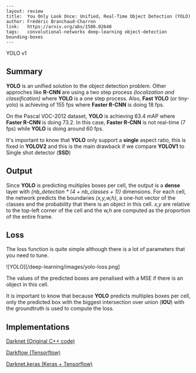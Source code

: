 

```
---
layout: review
title:  You Only Look Once: Unified, Real-Time Object Detection (YOLO)
author: Frédéric Branchaud-Charron
link:   https://arxiv.org/abs/1506.02640
tags:   convolutional-networks deep-learning object-detection bounding-boxes
---
```

YOLO v1

## Summary

**YOLO** is an unified solution to the object detection problem. Other approches like **R-CNN** are using a two step process *(localization and classification)* where **YOLO** is a one step process. Also, **Fast YOLO** (or tiny-yolo) is achieving of 155 fps where **Faster R-CNN** is doing 18 fps.

On the Pascal VOC-2012 dataset, **YOLO** is achieving 63.4 mAP where **Faster R-CNN** is doing 73.2. In this case, **Faster R-CNN** is not real-time (7 fps) while **YOLO** is doing around 60 fps.

It's important to know that **YOLO** only support a **single** aspect ratio, this is fixed in **YOLOV2** and this is the main drawback if we compare **YOLOV1** to Single shot detector (**SSD**)

## Output

Since **YOLO** is predicting multiples boxes per cell, the output is a **dense** layer with *{nb_detection * (4 + nb_classes + 1)}* dimensions. For each cell, the network predicts the boundaries *(x,y,w,h)*, a one-hot vector of the classes and the probability that there is an object in this cell. *x,y* are relative to the top-left corner of the cell and the *w,h* are computed as the proportion of the entire frame. 



## Loss

The loss function is quite simple although there is a lot of parameters that you need to tune.

![YOLO][/deep-learning/images/yolo-loss.png]

The values of the predicted boxes are penalised with a MSE if there is an object in this cell.

It is important to know that because **YOLO** predicts multiples boxes per cell,  only the predicted box with the biggest intersection over union (**IOU**) with the groundtruth is used to compute the loss.



## Implementations

[Darknet (Original C++ code)](http://pjreddie.com/darknet/yolov1/)

[Darkflow (Tensorflow)](https://github.com/thtrieu/darkflow)

[Darknet.keras (Keras + Tensorflow)](https://github.com/sunshineatnoon/Darknet.keras)





